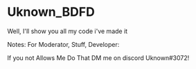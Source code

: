 # Uknown_BDFD
Well, I'll show you all my code i've made it

Notes: For Moderator, Stuff, Developer:

If you not Allows Me Do That DM me on discord
Uknown#3072!
